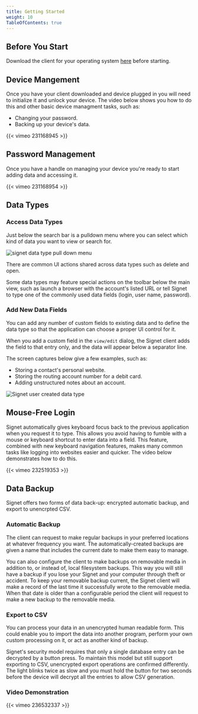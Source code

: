 ```yaml
---
title: Getting Started
weight: 10
TableOfContents: true
---
```


## Before You Start

Download the client for your operating system [here](/signet/downloads/) before starting.

## Device Mangement 

Once you have your client downloaded and device plugged in you will need to initialize it and unlock your device. The video below
shows you how to do this and other basic device managment tasks, such as:

* Changing your password.
* Backing up your device's data.

{{< vimeo 231168945 >}}

## Password Management

Once you have a handle on managing your device you're ready to start adding data and
accessing it.

{{< vimeo 231168954 >}}

## Data Types

### Access Data Types

Just below the search bar is a pulldown menu where you can select which kind of data you want to view or search for.

![signet data type pull down menu](/images/signet-pulldown-menu-1_png_project-body-fixed.jpg)

There are common UI actions shared across data types such as delete and open.

Some data types may feature special actions on the toolbar below the main view, such as launch a browser with the account's listed URL or 
tell Signet to type one of the commonly used data fields (login, user name, password).

### Add New Data Fields

You can add any number of custom fields to existing data and to define the data type so
that the application can choose a proper UI control for it.

When you add a custom field in the `view/edit` dialog, 
the Signet client adds the field to that entry only, and the data will appear below a separator line.

The screen captures below give a few examples, such as:

* Storing a contact's personal website.
* Storing the routing account number for a debit card.
* Adding unstructured notes about an account.

![Signet user created data type](/images/signet-contact-user-field-1_png_project-body-fixed.jpg)

## Mouse-Free Login

Signet automatically gives keyboard focus back to the previous application when you request it to type.
This allows you avoid having to fumble with a mouse or keyboard shortcut to enter data into a field. This feature, combined with new keyboard navigation features, makes many common
tasks like logging into websites easier and quicker. The video below demonstrates how to do this.

{{< vimeo 232519353 >}}

## Data Backup

Signet offers two forms of data back-up: encrypted automatic backup, and export to unencrpted CSV.

### Automatic Backup

The client can request to make regular backups in your preferred locations at whatever frequency you want. The automatically-created backups are given a name that includes the current date to make them easy to manage.

You can also configure the client to make backups on removable media in addition to, or instead of, local filesystem backups. This way you will still have a backup if you lose your Signet and your computer through theft or accident. To keep your removable backup current, the Signet client will make a record of the last time it successfully wrote to the removable media. When that date is older than a configurable period the client will request to make a new backup to the removable media.

### Export to CSV

You can process your data in an unencrypted human readable form. This could enable you to import the data into another program, perform your own custom processing on it, or act as another kind of backup.

Signet's security model requires that only a single database entry can be decrypted by a button press. To maintain this model but still support exporting to CSV, unencrypted export operations are confirmed differently. The light blinks twice as slow and you must hold the button for two seconds before the device will decrypt all the entries to allow CSV generation.

### Video Demonstration

{{< vimeo 236532337 >}}

